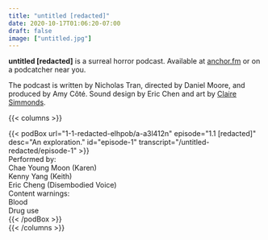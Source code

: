 ```yaml
---
title: "untitled [redacted]"
date: 2020-10-17T01:06:20-07:00
draft: false
image: ["untitled.jpg"]
---
```


**untitled [redacted]** is a surreal horror podcast. Available at
[anchor.fm](https://anchor.fm/scawwyhowwowtheatre) or on a podcatcher near you.

The podcast is written by Nicholas Tran, directed by Daniel Moore, and produced
by Amy Côté. Sound design by Eric Chen and art by [Claire
Simmonds](https://www.instagram.com/e.claire.s/).

{{< columns >}}
<div class="column">
    {{< podBox 
        url="1-1-redacted-elhpob/a-a3l412n"
        episode="1.1 [redacted]"
        desc="An exploration."
        id="episode-1"
        transcript="/untitled-redacted/episode-1"
        >}}
        <div class="column">
            Performed by:<br />
            Chae Young Moon (Karen)<br />
            Kenny Yang (Keith)<br />
            Eric Cheng (Disembodied Voice)
        </div>
        <div class="column">
            Content warnings:<br />
            Blood<br />
            Drug use
        </div>
    {{< /podBox >}}
</div>
{{< /columns >}}
